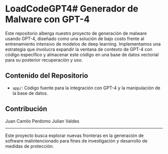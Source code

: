 # LoadCodeGPT4# Generador de Malware con GPT-4

Este repositorio alberga nuestro proyecto de generación de malware usando GPT-4, diseñado como una solución de bajo costo frente al entrenamiento intensivo de modelos de deep learning. Implementamos una estrategia que involucra expandir la ventana de contexto de GPT-4 con código específico y almacenar este código en una base de datos vectorial para su posterior recuperación y uso.

## Contenido del Repositorio
- `app/`: Código fuente para la integración con GPT-4 y la manipulación de la base de datos.

## Contribución
Juan Camilo Perdomo
Julian Valdes

---

Este proyecto busca explorar nuevas fronteras en la generación de software malintencionado para fines de investigación y desarrollo de medidas de protección.
